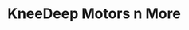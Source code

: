 ---
title: "KneeDeep Motors n More"
url: /minnesott-beach/kneedeep-motors-n-more/
shop: Allgemein
---